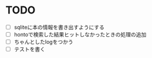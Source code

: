 # TODO

- [ ] sqliteに本の情報を書き出すようにする
- [ ] hontoで検索した結果ヒットしなかったときの処理の追加
- [ ] ちゃんとしたlogをつかう
- [ ] テストを書く